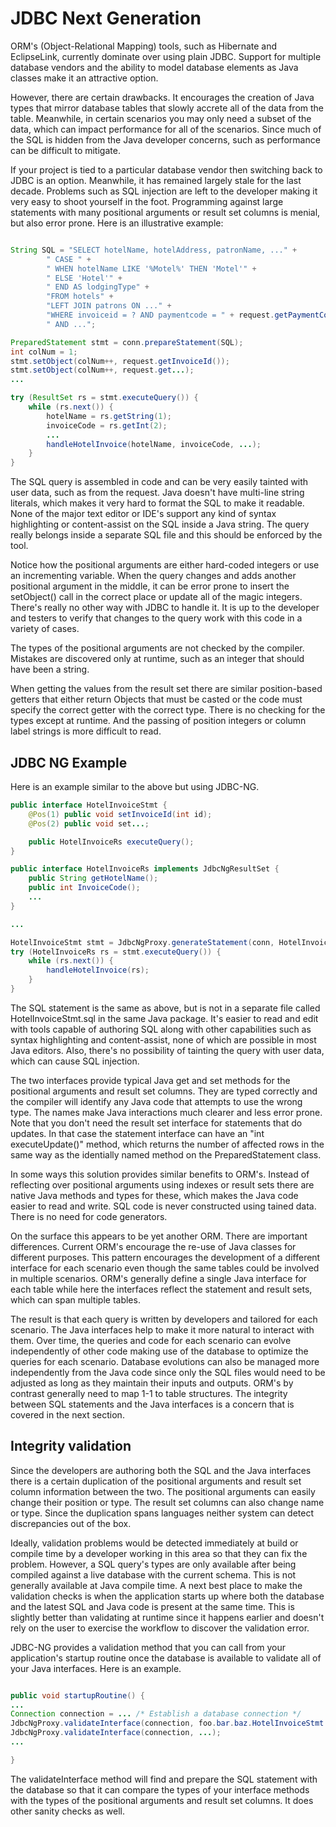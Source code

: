 # JDBC Next Generation

ORM's (Object-Relational Mapping) tools, such as Hibernate and EclipseLink, currently
dominate over using plain JDBC. Support for multiple database vendors and the ability to
model database elements as Java classes make it an attractive option.

However, there are certain drawbacks. It encourages the creation of Java types that mirror
database tables that slowly accrete all of the data from the table. Meanwhile, in certain
scenarios you may only need a subset of the data, which can impact performance for all of the
scenarios. Since much of the SQL is hidden from the Java developer concerns, such as
performance can be difficult to mitigate.

If your project is tied to a particular database vendor then switching back to JDBC is an
option. Meanwhile, it has remained largely stale for the last decade. Problems such as SQL
injection are left to the developer making it very easy to shoot yourself in the foot.
Programming against large statements with many positional arguments or result set columns
is menial, but also error prone. Here is an illustrative example:

``` java

String SQL = "SELECT hotelName, hotelAddress, patronName, ..." +
		" CASE " + 
		" WHEN hotelName LIKE '%Motel%' THEN 'Motel'" +
		" ELSE 'Hotel'" +
		" END AS lodgingType" +
		"FROM hotels" +
		"LEFT JOIN patrons ON ..." +
		"WHERE invoiceid = ? AND paymentcode = " + request.getPaymentCode() " +
		" AND ...";

PreparedStatement stmt = conn.prepareStatement(SQL);
int colNum = 1;
stmt.setObject(colNum++, request.getInvoiceId());
stmt.setObject(colNum++, request.get...);
...

try (ResultSet rs = stmt.executeQuery()) {
	while (rs.next()) {
		hotelName = rs.getString(1);
		invoiceCode = rs.getInt(2);
		...
		handleHotelInvoice(hotelName, invoiceCode, ...);
	}
}
```

The SQL query is assembled in code and can be very easily tainted with user data, such as
from the request. Java doesn't have multi-line string literals, which makes it very hard
to format the SQL to make it readable. None of the major text editor or IDE's support any
kind of syntax highlighting or content-assist on the SQL inside a Java string. The query
really belongs inside a separate SQL file and this should be enforced by the tool.

Notice how the positional arguments are either hard-coded integers or use an incrementing
variable. When the query changes and adds another positional argument in the middle, it can
be error prone to insert the setObject() call in the correct place or update all of the magic
integers. There's really no other way with JDBC to handle it. It is up to the developer and
testers to verify that changes to the query work with this code in a variety of cases.

The types of the positional arguments are not checked by the compiler. Mistakes are discovered
only at runtime, such as an integer that should have been a string.

When getting the values from the result set there are similar position-based getters that either
return Objects that must be casted or the code must specify the correct getter with the correct
type. There is no checking for the types except at runtime. And the passing of position integers
or column label strings is more difficult to read.

## JDBC NG Example

Here is an example similar to the above but using JDBC-NG.

``` java
public interface HotelInvoiceStmt {
	@Pos(1) public void setInvoiceId(int id);
	@Pos(2) public void set...;

	public HotelInvoiceRs executeQuery();
}

public interface HotelInvoiceRs implements JdbcNgResultSet {
	public String getHotelName();
	public int InvoiceCode();
	...
}

...

HotelInvoiceStmt stmt = JdbcNgProxy.generateStatement(conn, HotelInvoiceStmt.class);
try (HotelInvoiceRs rs = stmt.executeQuery()) {
	while (rs.next()) {
		handleHotelInvoice(rs);
	}
}
```

The SQL statement is the same as above, but is not in a separate file called HotelInvoiceStmt.sql
in the same Java package. It's easier to read and edit with tools capable of authoring SQL along
with other capabilities such as syntax highlighting and content-assist, none of which are
possible in most Java editors. Also, there's no possibility of tainting the query with user
data, which can cause SQL injection.

The two interfaces provide typical Java get and set methods for the positional arguments and
result set columns. They are typed correctly and the compiler will identify any Java code that
attempts to use the wrong type. The names make Java interactions much clearer and less error
prone. Note that you don't need the result set interface for statements that do updates. In that
case the statement interface can have an "int executeUpdate()" method, which returns the number
of affected rows in the same way as the identially named method on the PreparedStatement class.

In some ways this solution provides similar benefits to ORM's. Instead of reflecting over
positional arguments using indexes or result sets there are native Java methods and types for
these, which makes the Java code easier to read and write. SQL code is never constructed using
tained data. There is no need for code generators.

On the surface this appears to be yet another ORM. There are important differences. Current
ORM's encourage the re-use of Java classes for different purposes. This pattern encourages the
development of a different interface for each scenario even though the same tables could be
involved in multiple scenarios. ORM's generally define a single Java interface for each table
while here the interfaces reflect the statement and result sets, which can span multiple tables.

The result is that each query is written by developers and tailored for each scenario. The Java
interfaces help to make it more natural to interact with them. Over time, the queries and code
for each scenario can evolve independently of other code making use of the database to optimize
the queries for each scenario. Database evolutions can also be managed more independently from
the Java code since only the SQL files would need to be adjusted as long as they maintain their
inputs and outputs. ORM's by contrast generally need to map 1-1 to table structures. The
integrity between SQL statements and the Java interfaces is a concern that is covered in the
next section.

## Integrity validation

Since the developers are authoring both the SQL and the Java interfaces there is a certain
duplication of the positional arguments and result set column information between the two.
The positional arguments can easily change their position or type. The result set columns
can also change name or type. Since the duplication spans languages neither system can detect
discrepancies out of the box.

Ideally, validation problems would be detected immediately at build or compile time by a
developer working in this area so that they can fix the problem. However, a SQL query's types
are only available after being compiled against a live database with the current schema. This
is not generally available at Java compile time. A next best place to make the validation
checks is when the application starts up where both the database and the latest SQL and Java
code is present at the same time. This is slightly better than validating at runtime since it
happens earlier and doesn't rely on the user to exercise the workflow to discover the validation
error.

JDBC-NG provides a validation method that you can call from your application's startup routine
once the database is available to validate all of your Java interfaces. Here is an example.

``` java

public void startupRoutine() {
...
Connection connection = ... /* Establish a database connection */
JdbcNgProxy.validateInterface(connection, foo.bar.baz.HotelInvoiceStmt.class);
JdbcNgProxy.validateInterface(connection, ...);
...

}
```

The validateInterface method will find and prepare the SQL statement with the database so that
it can compare the types of your interface methods with the types of the positional arguments
and result set columns. It does other sanity checks as well.
